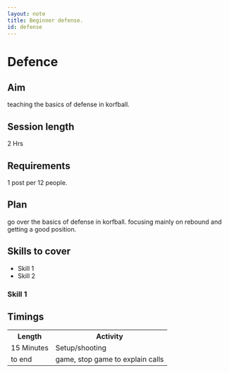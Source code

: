 ```yaml
---
layout: note
title: Beginner defense.
id: defense
---
```


# Defence

## Aim
teaching the basics of defense in korfball.

## Session length 
2 Hrs

## Requirements
1 post per 12 people.

## Plan
go over the basics of defense in korfball. focusing mainly on rebound and getting a good position.

## Skills to cover

* Skill 1
* Skill 2

### Skill 1


## Timings
<table>
<tr>
 <th>Length</th>
 <th>Activity</th>
</tr>
<tr>
 <td>15 Minutes </td>
 <td>Setup/shooting</td> 
</tr>
<tr> 
 <td>to end </td>
 <td>game, stop game to explain calls</td>
</tr>
</table>